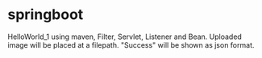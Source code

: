 # springboot
HelloWorld_1 using maven, Filter, Servlet, Listener and Bean. Uploaded image will be placed at a filepath. "Success" will be shown as json format.
